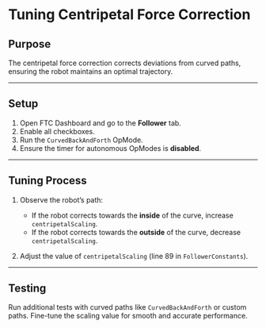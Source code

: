 # Tuning Centripetal Force Correction

## Purpose

The centripetal force correction corrects deviations from curved paths, ensuring the robot maintains an optimal trajectory.

---

## Setup

1. Open FTC Dashboard and go to the **Follower** tab.
2. Enable all checkboxes.
3. Run the `CurvedBackAndForth` OpMode.
4. Ensure the timer for autonomous OpModes is **disabled**.

---

## Tuning Process

1. Observe the robot’s path:
    - If the robot corrects towards the **inside** of the curve, increase `centripetalScaling`.
    - If the robot corrects towards the **outside** of the curve, decrease `centripetalScaling`.

2. Adjust the value of `centripetalScaling` (line 89 in `FollowerConstants`).

---

## Testing

Run additional tests with curved paths like `CurvedBackAndForth` or custom paths. Fine-tune the scaling value for smooth and accurate performance.
